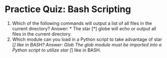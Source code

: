 # Practice Quiz: Bash Scripting

1. Which of the following commands will output a list of all files in the current directory?
	Answer: *
	The star [*] globe will echo or output all files in the current directory.
2. Which module can you load in a Python script to take advantage of star [*] like in BASH?
	Answer: Glob
	The glob module must be imported into a Python script to utilize star [*] like in BASH.

